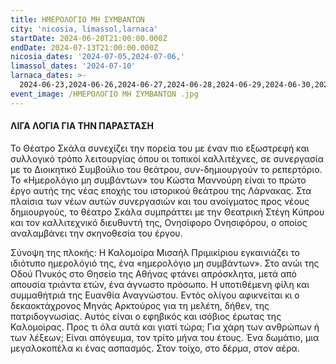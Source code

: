 ```yaml
---
title: ΗΜΕΡΟΛΟΓΙΟ ΜΗ ΣΥΜΒΑΝΤΩΝ
city: 'nicosia, limassol,larnaca'
startDate: 2024-06-20T21:00:00.000Z
endDate: 2024-07-13T21:00:00.000Z
nicosia_dates: '2024-07-05,2024-07-06,'
limassol_dates: '2024-07-10'
larnaca_dates: >-
  2024-06-23,2024-06-26,2024-06-27,2024-06-28,2024-06-29,2024-06-30,2024-07-07,2024-07-12.2024-07-13,2024-07-14
event_image: /ΗΜΕΡΟΛΟΓΙΟ ΜΗ ΣΥΜΒΑΝΤΩΝ .jpg
---
```


#### ΛΙΓΑ ΛΟΓΙΑ ΓΙΑ ΤΗΝ ΠΑΡΑΣΤΑΣΗ

Το Θέατρο Σκάλα συνεχίζει την πορεία του με έναν πιο εξωστρεφή και συλλογικό τρόπο λειτουργίας όπου οι τοπικοί καλλιτέχνες, σε συνεργασία με το Διοικητικό Συμβούλιο του θεάτρου, συν-δημιουργούν το ρεπερτόριο. Το «Ημερολόγιο μη συμβάντων» του Κώστα Μαννούρη είναι το πρώτο έργο αυτής της νέας εποχής του ιστορικού θεάτρου της Λάρνακας. Στα πλαίσια των νέων αυτών συνεργασιών και του ανοίγματος προς νέους δημιουργούς, το θέατρο Σκάλα συμπράττει με την Θεατρική Στέγη Κύπρου και τον καλλιτεχνικό διευθυντή της, Ονησίφορο Ονησιφόρου, ο οποίος αναλαμβάνει την σκηνοθεσία του έργου.

Σύνοψη της πλοκής: Η Καλομοίρα Μισαήλ Πριμικίριου εγκαινιάζει το ιδιότυπο ημερολόγιό της, ένα «ημερολόγιο μη συμβάντων». Στο ανώι της Οδού Πνυκός στο Θησείο της Αθήνας φτάνει απρόσκλητα, μετά από απουσία τριάντα ετών, ένα άγνωστο πρόσωπο. Η υποτιθέμενη φίλη και συμμαθήτριά της Ευανθία Αναγνώστου. Εντός ολίγου αφικνείται κι ο δεκαοκτάχρονος Μηνάς Αρκτούρος για τη μελέτη, δήθεν, της πατριδογνωσίας. Αυτός είναι ο εφηβικός και ισόβιος έρωτας της Καλομοίρας. Προς τι όλα αυτά και γιατί τώρα; Για χάρη των ανθρώπων ή των λέξεων; Είναι απόγευμα, τον τρίτο μήνα του έτους. Ένα δωμάτιο, μια μεγαλοκοπέλα κι ένας ασπασμός. Στον τοίχο, στο δέρμα, στον αέρα.
